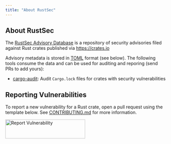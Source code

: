 ```yaml
---
title: "About RustSec"
---
```


## About RustSec

The [RustSec Advisory Database] is a repository of security advisories filed
against Rust crates published via <https://crates.io>

Advisory metadata is stored in [TOML] format (see below). The following tools
consume the data and can be used for auditing and reporing (send PRs to add yours):

* [cargo-audit]: Audit `Cargo.lock` files for crates with security vulnerabilities

[RustSec Advisory Database]: https://github.com/RustSec/advisory-db
[TOML]: https://github.com/toml-lang/toml
[cargo-audit]: https://github.com/RustSec/cargo-audit

## Reporting Vulnerabilities

To report a new vulnerability for a Rust crate, open a pull request using the
template below. See [CONTRIBUTING.md] for more information.

<a href="https://github.com/RustSec/advisory-db/blob/master/CONTRIBUTING.md">
  <img alt="Report Vulnerability" width="250px" height="60px" src="https://rustsec.org/assets/img/report-vuln-button.svg">
</a>

[CONTRIBUTING.md]: https://github.com/RustSec/advisory-db/blob/master/CONTRIBUTING.md
